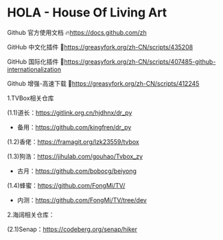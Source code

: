 # HOLA - House Of Living Art
Github 官方使用文档 🔥https://docs.github.com/zh

GitHub 中文化插件 🔰https://greasyfork.org/zh-CN/scripts/435208

GitHub 国际化插件 🔰https://greasyfork.org/zh-CN/scripts/407485-github-internationalization

Github 增强-高速下载 🔰https://greasyfork.org/zh-CN/scripts/412245

1.TVBox相关仓库

(1.1)道长：https://gitlink.org.cn/hjdhnx/dr_py
- 备用：https://github.com/kingfren/dr_py

(1.2)香佬：https://framagit.org/lzk23559/tvbox

(1.3)狗浩：https://jihulab.com/gouhao/Tvbox_zy
- 古月：https://github.com/bobocg/beiyong

(1.4)蜂蜜：https://github.com/FongMi/TV/
- 内测：https://github.com/FongMi/TV/tree/dev

2.海阔相关仓库：

(2.1)Senap：https://codeberg.org/senap/hiker
